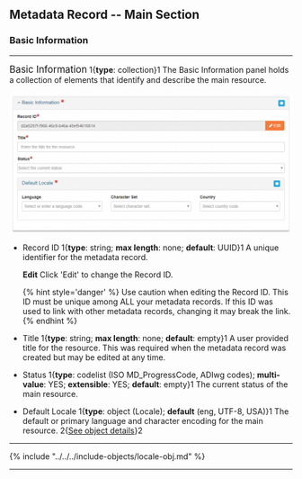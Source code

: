 ## Metadata Record -- Main Section
### Basic Information
---

<span class="md-panel" style="font-size: larger">Basic Information</span> <i class="fa fa-asterisk required" title="Required"> </i> 1{**type**: collection}1  The <span class="md-panel">Basic Information</span> panel holds a collection of elements that identify and describe the main resource.

![Basic Information Panel](/assets/reference/edit-objects/main/basicInfo-main.png)

* <span class="md-element">Record ID</span> <i class="fa fa-asterisk required" title="Required"></i> 1{**type**: string; **max length**: none; **default**: UUID}1 A unique identifier for the metadata record. 

  <strong class="btn btn-warning btn-xs"> <i class="fa fa-pencil"> </i> Edit</strong> Click 'Edit' to change the <span class="md-panel">Record ID</span>.

  {% hint style='danger' %}
  Use caution when editing the <span class="md-element">Record ID</span>.  This ID must be unique among ALL your metadata records.  If this ID was used to link with other metadata records, changing it may break the link.
  {% endhint %}

* <span class="md-element">Title</span> <i class="fa fa-asterisk required" title="Required"> </i> 1{**type**: string; **max length**: none; **default**: empty}1 A user provided title for the resource.  This was required when the metadata record was created but may be edited at any time.

* <span class="md-element">Status</span> <i class="fa fa-asterisk required" title="Required"> </i> 1{**type**: codelist (ISO MD_ProgressCode, ADIwg codes); **multi-value**: YES; **extensible**: YES; **default**: empty}1 The current status of the main resource.

* <span class="md-element">Default Locale</span> <i class="fa fa-asterisk required" title="Required"> </i> 1{**type**: object (<span class="md-panel">Locale</span>); **default** (eng, UTF-8, USA)}1 The default or primary language and character encoding for the main resource. 2{[See object details](#locale-object)}2 

---

{% include "../../../include-objects/locale-obj.md" %}

---

